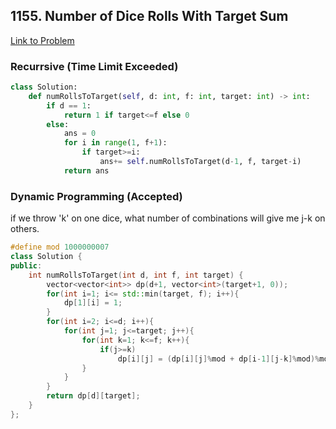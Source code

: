 ## 1155. Number of Dice Rolls With Target Sum
[Link to Problem](https://leetcode.com/problems/number-of-dice-rolls-with-target-sum/)

### Recurrsive (Time Limit Exceeded)
```python
class Solution:
    def numRollsToTarget(self, d: int, f: int, target: int) -> int:
        if d == 1:
            return 1 if target<=f else 0
        else:
            ans = 0
            for i in range(1, f+1):
                if target>=i:
                    ans+= self.numRollsToTarget(d-1, f, target-i)
            return ans
```

### Dynamic Programming (Accepted)
if we throw 'k' on one dice, what number of combinations will give me j-k on others.
```cpp		
#define mod 1000000007
class Solution {
public:
    int numRollsToTarget(int d, int f, int target) {   
        vector<vector<int>> dp(d+1, vector<int>(target+1, 0));
        for(int i=1; i<= std::min(target, f); i++){
            dp[1][i] = 1;
        }
        for(int i=2; i<=d; i++){
            for(int j=1; j<=target; j++){
                for(int k=1; k<=f; k++){
                    if(j>=k)
                        dp[i][j] = (dp[i][j]%mod + dp[i-1][j-k]%mod)%mod;      
                }
            }
        }
        return dp[d][target];
    }
};
```